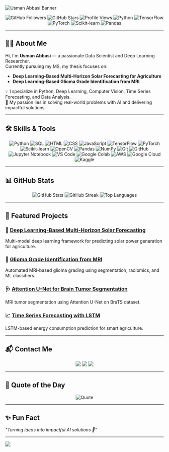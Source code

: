<!-- Banner -->
<img src="https://capsule-render.vercel.app/api?type=waving&color=0:00b4db,100:0083b0&height=200&section=header&text=Usman%20Abbasi&fontSize=50&fontColor=ffffff&animation=fadeIn&fontAlignY=35" alt="Usman Abbasi Banner" />

<!-- Badges -->
<p align="center">
  <img src="https://img.shields.io/github/followers/UsmanAbbasi?label=Followers&style=social" alt="GitHub Followers" />
  <img src="https://img.shields.io/github/stars/UsmanAbbasi?label=Stars&style=social" alt="GitHub Stars" />
  <img src="https://komarev.com/ghpvc/?username=UsmanAbbasi&label=Profile%20Views&color=blue&style=flat" alt="Profile Views" />
  <img src="https://img.shields.io/badge/Python-3776AB?logo=python&logoColor=white" alt="Python" />
  <img src="https://img.shields.io/badge/TensorFlow-FF6F00?logo=tensorflow&logoColor=white" alt="TensorFlow" />
  <img src="https://img.shields.io/badge/PyTorch-EE4C2C?logo=pytorch&logoColor=white" alt="PyTorch" />
  <img src="https://img.shields.io/badge/Scikit--Learn-F7931E?logo=scikit-learn&logoColor=white" alt="Scikit-learn" />
  <img src="https://img.shields.io/badge/Pandas-150458?logo=pandas&logoColor=white" alt="Pandas" />
</p>

---

## 👨‍💻 About Me
Hi, I'm **Usman Abbasi** — a passionate Data Scientist and Deep Learning Researcher.  
Currently pursuing my MS, my thesis focuses on:

- **Deep Learning-Based Multi-Horizon Solar Forecasting for Agriculture**
- **Deep Learning-Based Glioma Grade Identification from MRI**

💡 I specialize in Python, Deep Learning, Computer Vision, Time Series Forecasting, and Data Analysis.  
🚀 My passion lies in solving real-world problems with AI and delivering impactful solutions.

---

## 🛠 Skills & Tools
<p align="center">
  <!-- Languages -->
  <img src="https://img.shields.io/badge/Python-3776AB?logo=python&logoColor=white" alt="Python" />
  <img src="https://img.shields.io/badge/SQL-336791?logo=postgresql&logoColor=white" alt="SQL" />
  <img src="https://img.shields.io/badge/HTML5-E34F26?logo=html5&logoColor=white" alt="HTML" />
  <img src="https://img.shields.io/badge/CSS3-1572B6?logo=css3&logoColor=white" alt="CSS" />
  <img src="https://img.shields.io/badge/JavaScript-F7DF1E?logo=javascript&logoColor=black" alt="JavaScript" />

  <!-- Frameworks -->
  <img src="https://img.shields.io/badge/TensorFlow-FF6F00?logo=tensorflow&logoColor=white" alt="TensorFlow" />
  <img src="https://img.shields.io/badge/PyTorch-EE4C2C?logo=pytorch&logoColor=white" alt="PyTorch" />
  <img src="https://img.shields.io/badge/Scikit--Learn-F7931E?logo=scikit-learn&logoColor=white" alt="Scikit-learn" />
  <img src="https://img.shields.io/badge/OpenCV-5C3EE8?logo=opencv&logoColor=white" alt="OpenCV" />
  <img src="https://img.shields.io/badge/Pandas-150458?logo=pandas&logoColor=white" alt="Pandas" />
  <img src="https://img.shields.io/badge/NumPy-013243?logo=numpy&logoColor=white" alt="NumPy" />

  <!-- Tools -->
  <img src="https://img.shields.io/badge/Git-F05032?logo=git&logoColor=white" alt="Git" />
  <img src="https://img.shields.io/badge/GitHub-181717?logo=github&logoColor=white" alt="GitHub" />
  <img src="https://img.shields.io/badge/Jupyter-F37626?logo=jupyter&logoColor=white" alt="Jupyter Notebook" />
  <img src="https://img.shields.io/badge/VS%20Code-007ACC?logo=visual-studio-code&logoColor=white" alt="VS Code" />
  <img src="https://img.shields.io/badge/Google%20Colab-F9AB00?logo=googlecolab&logoColor=black" alt="Google Colab" />

  <!-- Cloud -->
  <img src="https://img.shields.io/badge/AWS-232F3E?logo=amazon-aws&logoColor=white" alt="AWS" />
  <img src="https://img.shields.io/badge/Google%20Cloud-4285F4?logo=google-cloud&logoColor=white" alt="Google Cloud" />
  <img src="https://img.shields.io/badge/Kaggle-20BEFF?logo=kaggle&logoColor=white" alt="Kaggle" />
</p>

---

## 📊 GitHub Stats
<p align="center">
  <img src="https://github-readme-stats.vercel.app/api?username=UsmanAbbasi&show_icons=true&theme=dark" alt="GitHub Stats" />
  <img src="https://github-readme-streak-stats.herokuapp.com/?user=UsmanAbbasi&theme=dark" alt="GitHub Streak" />
  <img src="https://github-readme-stats.vercel.app/api/top-langs/?username=UsmanAbbasi&layout=compact&theme=dark" alt="Top Languages" />
</p>

---

## 🚀 Featured Projects
### 🔆 [Deep Learning-Based Multi-Horizon Solar Forecasting](YourRepoLink1)
Multi-model deep learning framework for predicting solar power generation for agriculture.

### 🧠 [Glioma Grade Identification from MRI](YourRepoLink2)
Automated MRI-based glioma grading using segmentation, radiomics, and ML classifiers.

### 🩺 [Attention U-Net for Brain Tumor Segmentation](YourRepoLink3)
MRI tumor segmentation using Attention U-Net on BraTS dataset.

### 📈 [Time Series Forecasting with LSTM](YourRepoLink4)
LSTM-based energy consumption prediction for smart agriculture.

---

## 📬 Contact Me
<p align="center">
  <a href="mailto:your.email@example.com"><img src="https://img.shields.io/badge/Email-D14836?logo=gmail&logoColor=white" /></a>
  <a href="YourLinkedInLink"><img src="https://img.shields.io/badge/LinkedIn-0077B5?logo=linkedin&logoColor=white" /></a>
  <a href="YourTwitterLink"><img src="https://img.shields.io/badge/Twitter-1DA1F2?logo=twitter&logoColor=white" /></a>
</p>

---

## 💬 Quote of the Day
<p align="center">
  <img src="https://quotes-github-readme.vercel.app/api?type=horizontal&theme=dark" alt="Quote" />
</p>

---

## ✨ Fun Fact
*"Turning ideas into impactful AI solutions 🚀"*

---

<!-- Footer -->
<img src="https://capsule-render.vercel.app/api?type=waving&color=0:0083b0,100:00b4db&height=120&section=footer" />
